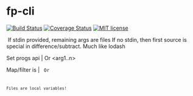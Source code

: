 # fp-cli

[![Build Status](https://travis-ci.org/{{github-user-name}}/{{github-app-name}}.svg?branch=master)](https://travis-ci.org/{{github-user-name}}/{{github-app-name}}.svg?branch=master)
[![Coverage Status](https://coveralls.io/repos/github/{{github-user-name}}/{{github-app-name}}/badge.svg?branch=master)](https://coveralls.io/github/{{github-user-name}}/{{github-app-name}}?branch=master)
[![MIT license](http://img.shields.io/badge/license-MIT-brightgreen.svg)](http://opensource.org/licenses/MIT)

​
If stdin provided, remaining args are files
If no stdin, then first source is special in difference/subtract. Much like lodash

Set progs api
<stdin> | <tool> <args>
Or
<tool> <arg0> <arg1..n>

Map/filter is
<stdin> | <tool> <code>
Or
<tool> <file> <code>

Files are local variables!
